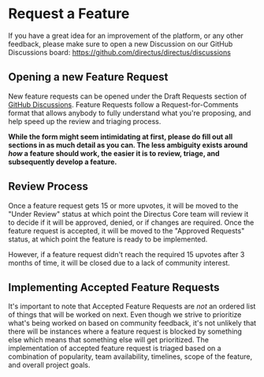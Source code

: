 # Request a Feature

If you have a great idea for an improvement of the platform, or any other feedback, please make sure to open a new
Discussion on our GitHub Discussions board: https://github.com/directus/directus/discussions

## Opening a new Feature Request

New feature requests can be opened under the Draft Requests section of
[GitHub Discussions](https://github.com/directus/directus/discussions). Feature Requests follow a Request-for-Comments
format that allows anybody to fully understand what you're proposing, and help speed up the review and triaging process.

**While the form might seem intimidating at first, please do fill out all sections in as much detail as you can. The
less ambiguity exists around _how_ a feature should work, the easier it is to review, triage, and subsequently develop a
feature.**

## Review Process

Once a feature request gets 15 or more upvotes, it will be moved to the "Under Review" status at which point the
Directus Core team will review it to decide if it will be approved, denied, or if changes are required. Once the feature
request is accepted, it will be moved to the "Approved Requests" status, at which point the feature is ready to be
implemented.

However, if a feature request didn't reach the required 15 upvotes after 3 months of time, it will be closed due to a
lack of community interest.

## Implementing Accepted Feature Requests

It's important to note that Accepted Feature Requests are _not_ an ordered list of things that will be worked on next.
Even though we strive to prioritize what's being worked on based on community feedback, it's not unlikely that there
will be instances where a feature request is blocked by something else which means that something else will get
prioritized. The implementation of accepted feature request is triaged based on a combination of popularity, team
availability, timelines, scope of the feature, and overall project goals.
